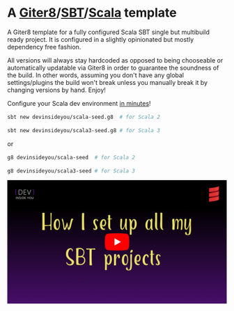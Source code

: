 # A [Giter8][g8]/[SBT][sbt]/[Scala][scala] template

A Giter8 template for a fully configured Scala SBT single but multibuild ready project. It is configured in a slightly opinionated but mostly dependency free fashion.

All versions will always stay hardcoded as opposed to being chooseable or automatically updatable via Giter8 in order to guarantee the soundness of the build. In other words, assuming you don't have any global settings/plugins the build won't break unless you manually break it by changing versions by hand. Enjoy!

Configure your Scala dev environment [in minutes](https://github.com/devinsideyou/scala-seed)!

```bash
sbt new devinsideyou/scala-seed.g8  # for Scala 2
```
```bash
sbt new devinsideyou/scala3-seed.g8 # for Scala 3
```

or

```bash
g8 devinsideyou/scala-seed  # for Scala 2
```
```bash
g8 devinsideyou/scala3-seed # for Scala 3
```

[![Watch on YouTube](resources/thumbnail_youtube.jpg)](https://www.youtube.com/watch?v=nD-p-cEKjHE "Watch on YouTube")

[g8]: http://www.foundweekends.org/giter8/
[sbt]: https://www.scala-sbt.org/
[scala]: https://www.scala-lang.org/
